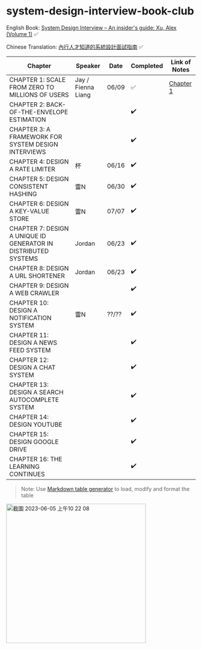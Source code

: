 # system-design-interview-book-club

English Book: [System Design Interview – An insider&#39;s guide: Xu, Alex (Volume 1)](https://github.com/G33kzD3n/Catalogue/blob/master/System%20Design%20Interview%20An%20Insider%E2%80%99s%20Guide%20by%20Alex%20Xu%20(z-lib.org).pdf) ✅

Chinese Translation: [內行人才知道的系統設計面試指南](https://www.books.com.tw/products/0010903454) ✅

| Chapter                                                        | Speaker            | Date  | Completed | Link of Notes                |
| -------------------------------------------------------------- | ------------------ | ----- | --------- | ---------------------------- |
| CHAPTER 1: SCALE FROM ZERO TO MILLIONS OF USERS                | Jay / Fienna Liang | 06/09 | ✅        | [Chapter 1](notes/chapter_1.md) |
| CHAPTER 2: BACK-OF-THE-ENVELOPE ESTIMATION                     |                    |       | ✔️         |                              |
| CHAPTER 3: A FRAMEWORK FOR SYSTEM DESIGN INTERVIEWS            |                    |       | ✔️         |                              |
| CHAPTER 4: DESIGN A RATE LIMITER                               | 杯                 | 06/16 | ✔️         |                              |
| CHAPTER 5: DESIGN CONSISTENT HASHING                           | 雷N                | 06/30 | ✔️         |                              |
| CHAPTER 6: DESIGN A KEY-VALUE STORE                            | 雷N                | 07/07 | ✔️         |                              |
| CHAPTER 7: DESIGN A UNIQUE ID GENERATOR IN DISTRIBUTED SYSTEMS | Jordan             | 06/23 | ✔️         |                              |
| CHAPTER 8: DESIGN A URL SHORTENER                              | Jordan             | 06/23 | ✔️         |                              |
| CHAPTER 9: DESIGN A WEB CRAWLER                                |                    |       | ✔️         |                              |
| CHAPTER 10: DESIGN A NOTIFICATION SYSTEM                       | 雷N                | ??/?? | ✔️         |                              |
| CHAPTER 11: DESIGN A NEWS FEED SYSTEM                          |                    |       | ✔️         |                              |
| CHAPTER 12: DESIGN A CHAT SYSTEM                               |                    |       | ✔️         |                              |
| CHAPTER 13: DESIGN A SEARCH AUTOCOMPLETE SYSTEM                |                    |       | ✔️         |                              |
| CHAPTER 14: DESIGN YOUTUBE                                     |                    |       | ✔️         |                              |
| CHAPTER 15: DESIGN GOOGLE DRIVE                                |                    |       | ✔️         |                              |
| CHAPTER 16: THE LEARNING CONTINUES                             |                    |       | ✔️         |                              |

> Note: Use [Markdown table generator](https://www.tablesgenerator.com/markdown_tables) to load, modify and format the table

<img width="371" alt="截圖 2023-06-05 上午10 22 08" src="https://github.com/warren30815/system-design-interview-book-club/assets/36834814/c634e1e9-f1e3-46af-95b6-1ae14bc3887a">
